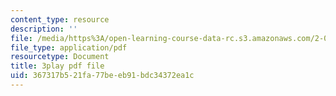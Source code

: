 ```yaml
---
content_type: resource
description: ''
file: /media/https%3A/open-learning-course-data-rc.s3.amazonaws.com/2-003sc-engineering-dynamics-fall-2011/367317b521fa77beeb91bdc34372ea1c_OxcCPTc_bXw.pdf
file_type: application/pdf
resourcetype: Document
title: 3play pdf file
uid: 367317b5-21fa-77be-eb91-bdc34372ea1c
---
```

